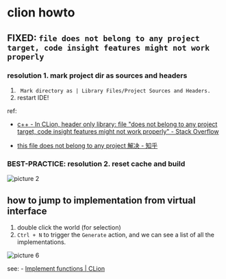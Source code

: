 # clion howto

## FIXED: `file does not belong to any project target, code insight features might not work properly`

### resolution 1. mark project dir as sources and headers

1. ` Mark directory as | Library Files/Project Sources and Headers.`
2. restart IDE!

ref:

- [c++ - In CLion, header only library: file "does not belong to any project target, code insight features might not work properly" - Stack Overflow](https://stackoverflow.com/questions/46245738/in-clion-header-only-library-file-does-not-belong-to-any-project-target-code)

- [this file does not belong to any project 解决 - 知乎](https://zhuanlan.zhihu.com/p/138557224)

### BEST-PRACTICE: resolution 2. reset cache and build

![picture 2](https://mark-vue-oss.oss-cn-hangzhou.aliyuncs.com/clion-howto-1645109229853-d82751b03f172c6125bc1f92b7ff4d7c0a5d1095d9c7584af9487b06193df670.png)  

## how to jump to implementation from virtual interface

1. double click the world (for selection)
2. `Ctrl + N` to trigger the `Generate` action, and we can see a list of all the implementations.

![picture 6](https://mark-vue-oss.oss-cn-hangzhou.aliyuncs.com/clion-howto-1644609201736-8d892efc7790d3c0810a7f9b0fb4914ef9671d77e9fa9649994175c6deeff52d.png)  

see: - [Implement functions | CLion](https://www.jetbrains.com/help/clion/implementing-methods-of-an-interface.html#file_template)
